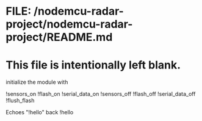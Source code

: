 # FILE: /nodemcu-radar-project/nodemcu-radar-project/README.md
# This file is intentionally left blank.

initialize the module with

!sensors_on
!flash_on
!serial_data_on
!sensors_off
!flash_off
!serial_data_off
!flush_flash

Echoes "!hello" back
!hello
